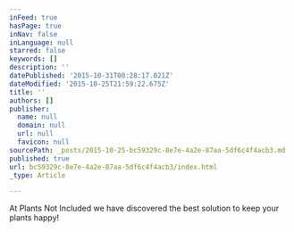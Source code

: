 ```yaml
---
inFeed: true
hasPage: true
inNav: false
inLanguage: null
starred: false
keywords: []
description: ''
datePublished: '2015-10-31T00:28:17.021Z'
dateModified: '2015-10-25T21:59:22.675Z'
title: ''
authors: []
publisher:
  name: null
  domain: null
  url: null
  favicon: null
sourcePath: _posts/2015-10-25-bc59329c-8e7e-4a2e-87aa-5df6c4f4acb3.md
published: true
url: bc59329c-8e7e-4a2e-87aa-5df6c4f4acb3/index.html
_type: Article

---
```

At Plants Not Included we have discovered the best solution to keep your plants happy!